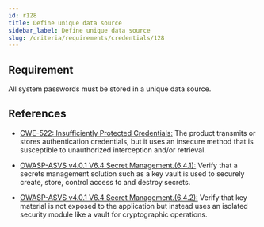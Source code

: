 ```yaml
---
id: r128
title: Define unique data source
sidebar_label: Define unique data source
slug: /criteria/requirements/credentials/128
---
```


## Requirement

All system passwords must be stored
in a unique data source.

## References

- [CWE-522: Insufficiently Protected Credentials:](https://cwe.mitre.org/data/definitions/522.html)
The product transmits or stores
authentication credentials,
but it uses an insecure method
that is susceptible to unauthorized interception
and/or retrieval.

- [OWASP-ASVS v4.0.1 V6.4 Secret Management.(6.4.1):](https://owasp.org/www-pdf-archive/OWASP_Application_Security_Verification_Standard_4.0-en.pdf)
Verify that a secrets management solution
such as a key vault is used
to securely create, store, control access to
and destroy secrets.

- [OWASP-ASVS v4.0.1 V6.4 Secret Management.(6.4.2):](https://owasp.org/www-pdf-archive/OWASP_Application_Security_Verification_Standard_4.0-en.pdf)
Verify that key material is not exposed
to the application but instead uses
an isolated security module like a vault
for cryptographic operations.
